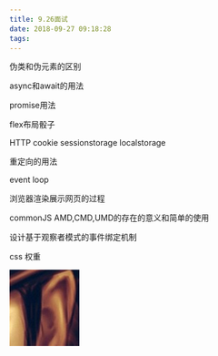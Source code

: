 ```yaml
---
title: 9.26面试
date: 2018-09-27 09:18:28
tags:
---
```



伪类和伪元素的区别

async和await的用法

promise用法

flex布局骰子

HTTP cookie sessionstorage localstorage

重定向的用法

event loop

浏览器渲染展示网页的过程

commonJS AMD,CMD,UMD的存在的意义和简单的使用

设计基于观察者模式的事件绑定机制

css 权重

 ![](../images/1.png)